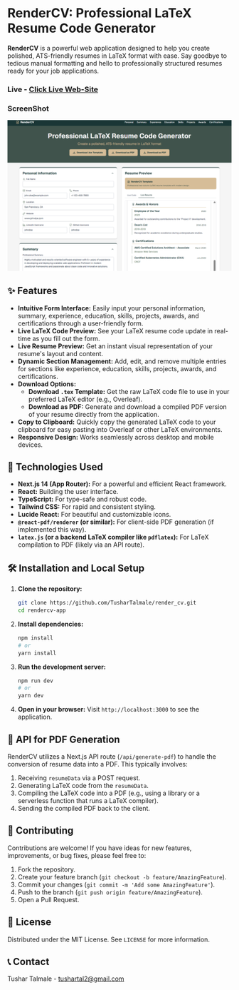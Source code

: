 
# RenderCV: Professional LaTeX Resume Code Generator

**RenderCV** is a powerful web application designed to help you create polished, ATS-friendly resumes in LaTeX format with ease. Say goodbye to tedious manual formatting and hello to professionally structured resumes ready for your job applications.

### Live - [Click Live Web-Site](https://render-cv.vercel.app/)



### ScreenShot
![alt text](image-1.png)

## ✨ Features

* **Intuitive Form Interface:** Easily input your personal information, summary, experience, education, skills, projects, awards, and certifications through a user-friendly form.
* **Live LaTeX Code Preview:** See your LaTeX resume code update in real-time as you fill out the form.
* **Live Resume Preview:** Get an instant visual representation of your resume's layout and content.
* **Dynamic Section Management:** Add, edit, and remove multiple entries for sections like experience, education, skills, projects, awards, and certifications.
* **Download Options:**
    * **Download `.tex` Template:** Get the raw LaTeX code file to use in your preferred LaTeX editor (e.g., Overleaf).
    * **Download as PDF:** Generate and download a compiled PDF version of your resume directly from the application.
* **Copy to Clipboard:** Quickly copy the generated LaTeX code to your clipboard for easy pasting into Overleaf or other LaTeX environments.
* **Responsive Design:** Works seamlessly across desktop and mobile devices.

## 🚀 Technologies Used

* **Next.js 14 (App Router):** For a powerful and efficient React framework.
* **React:** Building the user interface.
* **TypeScript:** For type-safe and robust code.
* **Tailwind CSS:** For rapid and consistent styling.
* **Lucide React:** For beautiful and customizable icons.
* **`@react-pdf/renderer` (or similar):** For client-side PDF generation (if implemented this way).
* **`latex.js` (or a backend LaTeX compiler like `pdflatex`):** For LaTeX compilation to PDF (likely via an API route).

## 🛠️ Installation and Local Setup

1.  **Clone the repository:**
    ```bash
    git clone https://github.com/TusharTalmale/render_cv.git
    cd rendercv-app
    ```
2.  **Install dependencies:**
    ```bash
    npm install
    # or
    yarn install
    ```
3.  **Run the development server:**
    ```bash
    npm run dev
    # or
    yarn dev
    ```
4.  **Open in your browser:**
    Visit `http://localhost:3000` to see the application.

## 📄 API for PDF Generation

RenderCV utilizes a Next.js API route (`/api/generate-pdf`) to handle the conversion of resume data into a PDF. This typically involves:

1.  Receiving `resumeData` via a POST request.
2.  Generating LaTeX code from the `resumeData`.
3.  Compiling the LaTeX code into a PDF (e.g., using a library or a serverless function that runs a LaTeX compiler).
4.  Sending the compiled PDF back to the client.

## 🤝 Contributing

Contributions are welcome! If you have ideas for new features, improvements, or bug fixes, please feel free to:

1.  Fork the repository.
2.  Create your feature branch (`git checkout -b feature/AmazingFeature`).
3.  Commit your changes (`git commit -m 'Add some AmazingFeature'`).
4.  Push to the branch (`git push origin feature/AmazingFeature`).
5.  Open a Pull Request.

## 📜 License

Distributed under the MIT License. See `LICENSE` for more information.

## 📞 Contact

Tushar Talmale - [tushartal2@gmail.com](mailto:tushartal2@gmail.com)

